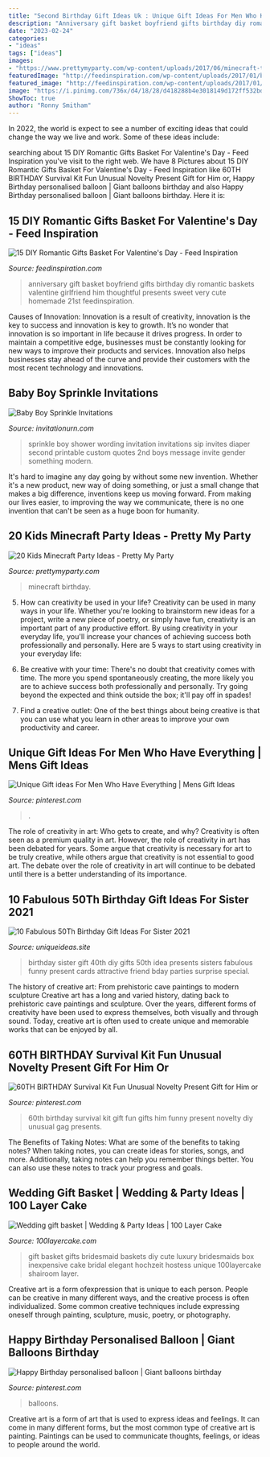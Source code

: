 ```yaml
---
title: "Second Birthday Gift Ideas Uk : Unique Gift Ideas For Men Who Have Everything"
description: "Anniversary gift basket boyfriend gifts birthday diy romantic baskets valentine girlfriend him thoughtful presents sweet very cute homemade 21st feedinspiration"
date: "2023-02-24"
categories:
- "ideas"
tags: ["ideas"]
images:
- "https://www.prettymyparty.com/wp-content/uploads/2017/06/minecraft-tnt-birthday-cake.jpg"
featuredImage: "http://feedinspiration.com/wp-content/uploads/2017/01/basket-for-your-valentine.jpg"
featured_image: "http://feedinspiration.com/wp-content/uploads/2017/01/basket-for-your-valentine.jpg"
image: "https://i.pinimg.com/736x/d4/18/28/d418288b4e3018149d172ff532bdf707.jpg"
ShowToc: true
author: "Ronny Smitham"
---
```



In 2022, the world is expect to see a number of exciting ideas that could change the way we live and work. Some of these ideas include:

	

		
searching about 15 DIY Romantic Gifts Basket For Valentine&#039;s Day - Feed Inspiration you've visit to the right web. We have 8 Pictures about 15 DIY Romantic Gifts Basket For Valentine&#039;s Day - Feed Inspiration like 60TH BIRTHDAY Survival Kit Fun Unusual Novelty Present Gift for Him or, Happy Birthday personalised balloon | Giant balloons birthday and also Happy Birthday personalised balloon | Giant balloons birthday. Here it is:
		
    
## 15 DIY Romantic Gifts Basket For Valentine&#039;s Day - Feed Inspiration

<img loading=lazy src="http://feedinspiration.com/wp-content/uploads/2017/01/basket-for-your-valentine.jpg" onerror="this.onerror=null;this.src='https://tse1.mm.bing.net/th?id=OIP.d14FbnFmLnZVHP4WNbbPBgHaJ3&amp;pid=15.1';" alt="15 DIY Romantic Gifts Basket For Valentine&#039;s Day - Feed Inspiration">

_Source: feedinspiration.com_

>anniversary gift basket boyfriend gifts birthday diy romantic baskets valentine girlfriend him thoughtful presents sweet very cute homemade 21st feedinspiration. 

	

Causes of Innovation:
Innovation is a result of creativity, innovation is the key to success and innovation is key to growth. It’s no wonder that innovation is so important in life because it drives progress. In order to maintain a competitive edge, businesses must be constantly looking for new ways to improve their products and services. Innovation also helps businesses stay ahead of the curve and provide their customers with the most recent technology and innovations.

    
## Baby Boy Sprinkle Invitations

<img loading=lazy src="https://www.invitationurn.com/wp-content/uploads/2016/08/baby_boy_sprinkle_invitations_wording.jpg" onerror="this.onerror=null;this.src='https://tse2.mm.bing.net/th?id=OIP.Lo3lQ84uGiocYST_E8xmkwHaKX&amp;pid=15.1';" alt="Baby Boy Sprinkle Invitations">

_Source: invitationurn.com_

>sprinkle boy shower wording invitation invitations sip invites diaper second printable custom quotes 2nd boys message invite gender something modern. 

	

It's hard to imagine any day going by without some new invention. Whether it's a new product, new way of doing something, or just a small change that makes a big difference, inventions keep us moving forward. From making our lives easier, to improving the way we communicate, there is no one invention that can't be seen as a huge boon for humanity.

    
## 20 Kids Minecraft Party Ideas - Pretty My Party

<img loading=lazy src="https://www.prettymyparty.com/wp-content/uploads/2017/06/minecraft-tnt-birthday-cake.jpg" onerror="this.onerror=null;this.src='https://tse1.mm.bing.net/th?id=OIP.Nf86K4GDwO6erSl9Yl5JygHaJ3&amp;pid=15.1';" alt="20 Kids Minecraft Party Ideas - Pretty My Party">

_Source: prettymyparty.com_

>minecraft birthday. 

	

5. How can creativity be used in your life?
Creativity can be used in many ways in your life. Whether you're looking to brainstorm new ideas for a project, write a new piece of poetry, or simply have fun, creativity is an important part of any productive effort. By using creativity in your everyday life, you'll increase your chances of achieving success both professionally and personally. Here are 5 ways to start using creativity in your everyday life:
1. Be creative with your time: There's no doubt that creativity comes with time. The more you spend spontaneously creating, the more likely you are to achieve success both professionally and personally. Try going beyond the expected and think outside the box; it'll pay off in spades!

2. Find a creative outlet: One of the best things about being creative is that you can use what you learn in other areas to improve your own productivity and career.

    
## Unique Gift Ideas For Men Who Have Everything | Mens Gift Ideas

<img loading=lazy src="https://i.pinimg.com/736x/b2/b0/d6/b2b0d61030951b3ec366ce0312b1fb50.jpg" onerror="this.onerror=null;this.src='https://tse4.mm.bing.net/th?id=OIP.w705j8Mnk9I4osWcAKt_6gHaLG&amp;pid=15.1';" alt="Unique Gift ideas For Men Who Have Everything | Mens Gift Ideas">

_Source: pinterest.com_

>. 

	

The role of creativity in art: Who gets to create, and why?
Creativity is often seen as a premium quality in art. However, the role of creativity in art has been debated for years. Some argue that creativity is necessary for art to be truly creative, while others argue that creativity is not essential to good art. The debate over the role of creativity in art will continue to be debated until there is a better understanding of its importance.

    
## 10 Fabulous 50Th Birthday Gift Ideas For Sister 2021

<img loading=lazy src="https://www.uniqueideas.site/wp-content/uploads/diy-gift-idea-made-these-for-my-sisters-40th-birthday-my-3.jpg" onerror="this.onerror=null;this.src='https://tse1.mm.bing.net/th?id=OIP.LVi0MrL-W2dd-uJjebE2mwHaJ4&amp;pid=15.1';" alt="10 Fabulous 50Th Birthday Gift Ideas For Sister 2021">

_Source: uniqueideas.site_

>birthday sister gift 40th diy gifts 50th idea presents sisters fabulous funny present cards attractive friend bday parties surprise special. 

	

The history of creative art: From prehistoric cave paintings to modern sculpture
Creative art has a long and varied history, dating back to prehistoric cave paintings and sculpture. Over the years, different forms of creativity have been used to express themselves, both visually and through sound. Today, creative art is often used to create unique and memorable works that can be enjoyed by all.

    
## 60TH BIRTHDAY Survival Kit Fun Unusual Novelty Present Gift For Him Or

<img loading=lazy src="https://i.pinimg.com/736x/d4/18/28/d418288b4e3018149d172ff532bdf707.jpg" onerror="this.onerror=null;this.src='https://tse1.mm.bing.net/th?id=OIP.gm1RYmQm4MLSJiCike4cTQHaJ3&amp;pid=15.1';" alt="60TH BIRTHDAY Survival Kit Fun Unusual Novelty Present Gift for Him or">

_Source: pinterest.com_

>60th birthday survival kit gift fun gifts him funny present novelty diy unusual gag presents. 

	

The Benefits of Taking Notes: What are some of the benefits to taking notes?
When taking notes, you can create ideas for stories, songs, and more. Additionally, taking notes can help you remember things better. You can also use these notes to track your progress and goals.

    
## Wedding Gift Basket | Wedding &amp; Party Ideas | 100 Layer Cake

<img loading=lazy src="http://100lclive.s3.amazonaws.com/img/ideas/landscape/170622.jpg" onerror="this.onerror=null;this.src='https://tse3.mm.bing.net/th?id=OIP.a1DXckMEVPdRevjIZwhf3AHaJ3&amp;pid=15.1';" alt="Wedding gift basket | Wedding &amp; Party Ideas | 100 Layer Cake">

_Source: 100layercake.com_

>gift basket gifts bridesmaid baskets diy cute luxury bridesmaids box inexpensive cake bridal elegant hochzeit hostess unique 100layercake shairoom layer. 

	

Creative art is a form ofexpression that is unique to each person. People can be creative in many different ways, and the creative process is often individualized. Some common creative techniques include expressing oneself through painting, sculpture, music, poetry, or photography.

    
## Happy Birthday Personalised Balloon | Giant Balloons Birthday

<img loading=lazy src="https://i.pinimg.com/736x/fb/ba/9e/fbba9e3413b59781f35f66c450e225a9.jpg" onerror="this.onerror=null;this.src='https://tse2.mm.bing.net/th?id=OIP.fvf5p1P0pUyj4jdnXNIlPgHaIR&amp;pid=15.1';" alt="Happy Birthday personalised balloon | Giant balloons birthday">

_Source: pinterest.com_

>balloons. 

	

Creative art is a form of art that is used to express ideas and feelings. It can come in many different forms, but the most common type of creative art is painting. Paintings can be used to communicate thoughts, feelings, or ideas to people around the world.

